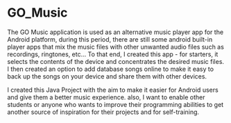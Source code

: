 # GO_Music
The GO Music application is used as an alternative music player app for the Android platform,
during this period, there are still some android built-in player apps that mix the music files with other unwanted audio files such as recordings, ringtones, etc...
To that end, I created this app - for starters, it selects the contents of the device and concentrates the desired music files.
I then created an option to add database songs online to make it easy to back up the songs on your device and share them with other devices.


I created this Java Project with the aim to make it easier for Android users and give them a better music experience.
also, I want to enable other students or anyone who wants to improve their programming abilities to get another source of inspiration for their projects
and for self-training.
